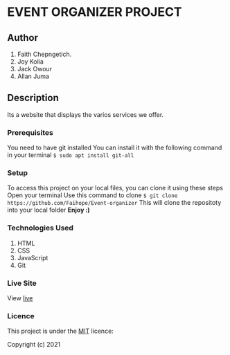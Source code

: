# EVENT ORGANIZER PROJECT
## Author
1. Faith Chepngetich.
2. Joy Kolia
3. Jack Owour
4. Allan Juma

## Description
Its a website that displays the varios services we offer.

### Prerequisites
You need to have git installed
You can install it with the following command in your terminal
`$ sudo apt install git-all`

### Setup
To access this project on your local files, you can clone it using these steps
Open your terminal
Use this command to clone `$ git clone https://github.com/Faihope/Event-organizer`
 This will clone the repositoty into your local folder
 __Enjoy :)__

### Technologies Used
1. HTML
2. CSS
3. JavaScript
4. Git

### Live Site
View [live](https://)

### Licence
This project is under the  [MIT](LICENSE) licence:<br>

Copyright (c) 2021

